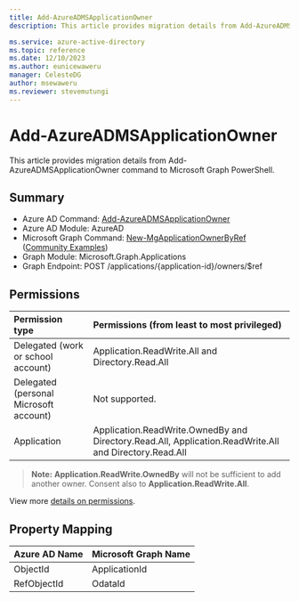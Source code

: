 ```yaml
---
title: Add-AzureADMSApplicationOwner
description: This article provides migration details from Add-AzureADMSApplicationOwner command to Microsoft Graph PowerShell.

ms.service: azure-active-directory
ms.topic: reference
ms.date: 12/10/2023
ms.author: eunicewaweru
manager: CelesteDG
author: msewaweru
ms.reviewer: stevemutungi
---
```


# Add-AzureADMSApplicationOwner

This article provides migration details from Add-AzureADMSApplicationOwner command to Microsoft Graph PowerShell.

## Summary

+ Azure AD Command: [Add-AzureADMSApplicationOwner](/powershell/module/azuread/add-azureadmsapplicationowner)
+ Azure AD Module: AzureAD
+ Microsoft Graph Command: [New-MgApplicationOwnerByRef](/powershell/module/microsoft.graph.applications/new-mgapplicationownerbyref) ([Community Examples](https://github.com/orgs/msgraph/discussions?discussions_q=New-MgApplicationOwnerByRef))
+ Graph Module: Microsoft.Graph.Applications
+ Graph Endpoint:  POST /applications/{application-id}/owners/$ref

## Permissions

|Permission type      | Permissions (from least to most privileged)              |
|:--------------------|:---------------------------------------------------------|
|Delegated (work or school account) |  Application.ReadWrite.All and Directory.Read.All    |
|Delegated (personal Microsoft account) | Not supported.    |
|Application | Application.ReadWrite.OwnedBy and Directory.Read.All, Application.ReadWrite.All and Directory.Read.All |

> **Note:** **Application.ReadWrite.OwnedBy** will not be sufficient to add another owner. Consent also to **Application.ReadWrite.All**. 

View more [details on permissions](/graph/api/application-post-owners#permissions).

## Property Mapping

|Azure AD Name|Microsoft Graph Name|
|---|---|
|ObjectId|ApplicationId|
|RefObjectId|OdataId|
